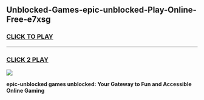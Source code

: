 
## Unblocked-Games-epic-unblocked-Play-Online-Free-e7xsg
<h3>
<a href="https://premium76.site?title=epic-unblocked&ref=26A">CLICK TO PLAY</a></h3>
<hr>

<h3>
<a href="https://premium76.site?title=epic-unblocked&ref=26A">CLICK 2 PLAY</a>
  
</h3>

<a href="https://premium76.site?title=epic-unblocked&ref=26A"><img src="https://clearcache.store/games.png"></a>


**epic-unblocked games unblocked: Your Gateway to Fun and Accessible Online Gaming**

